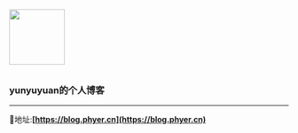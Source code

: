 <img src="https://blog.phyer.cn/static/img/favicon.png" width="100" height="100" style="margin: 10px auto"/>

### yunyuyuan的个人博客

---

🚀地址:**[https://blog.phyer.cn](https://blog.phyer.cn)**
